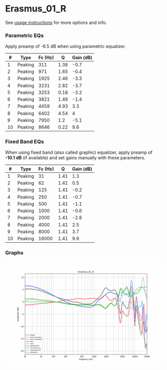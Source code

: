 # Erasmus_01_R
See [usage instructions](https://github.com/jaakkopasanen/AutoEq#usage) for more options and info.

### Parametric EQs
Apply preamp of -6.5 dB when using parametric equalizer.

|   # | Type    |   Fc (Hz) |    Q |   Gain (dB) |
|-----|---------|-----------|------|-------------|
|   1 | Peaking |       311 | 1.38 |        -0.7 |
|   2 | Peaking |       971 | 1.65 |        -0.4 |
|   3 | Peaking |      1925 | 2.46 |        -3.3 |
|   4 | Peaking |      3231 | 2.82 |        -3.7 |
|   5 | Peaking |      3253 | 0.18 |        -3.2 |
|   6 | Peaking |      3821 | 1.49 |        -1.4 |
|   7 | Peaking |      4459 | 4.93 |         3.3 |
|   8 | Peaking |      6402 | 4.54 |         4   |
|   9 | Peaking |      7950 | 1.2  |        -5.1 |
|  10 | Peaking |      8646 | 0.22 |         9.6 |

### Fixed Band EQs
When using fixed band (also called graphic) equalizer, apply preamp of **-10.1 dB** (if available) and set gains manually with these parameters.

|   # | Type    |   Fc (Hz) |    Q |   Gain (dB) |
|-----|---------|-----------|------|-------------|
|   1 | Peaking |        31 | 1.41 |         1.3 |
|   2 | Peaking |        62 | 1.41 |         0.5 |
|   3 | Peaking |       125 | 1.41 |        -0.2 |
|   4 | Peaking |       250 | 1.41 |        -0.7 |
|   5 | Peaking |       500 | 1.41 |        -1.1 |
|   6 | Peaking |      1000 | 1.41 |        -0.6 |
|   7 | Peaking |      2000 | 1.41 |        -2.8 |
|   8 | Peaking |      4000 | 1.41 |         2.5 |
|   9 | Peaking |      8000 | 1.41 |         3.7 |
|  10 | Peaking |     16000 | 1.41 |         9.9 |

### Graphs
![](./Erasmus_01_R.png)
